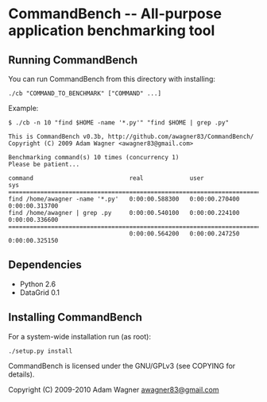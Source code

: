 CommandBench -- All-purpose application benchmarking tool
=========================================================================

Running CommandBench
--------------------

You can run CommandBench from this directory with installing:

    ./cb "COMMAND_TO_BENCHMARK" ["COMMAND" ...]

Example:

    $ ./cb -n 10 "find $HOME -name '*.py'" "find $HOME | grep .py"

    This is CommandBench v0.3b, http://github.com/awagner83/CommandBench/
    Copyright (C) 2009 Adam Wagner <awagner83@gmail.com> 

    Benchmarking command(s) 10 times (concurrency 1)
    Please be patient...

    command                           real             user             sys              
    =====================================================================================
    find /home/awagner -name '*.py'   0:00:00.588300   0:00:00.270400   0:00:00.313700   
    find /home/awagner | grep .py     0:00:00.540100   0:00:00.224100   0:00:00.336600   
    =====================================================================================
                                      0:00:00.564200   0:00:00.247250   0:00:00.325150  


Dependencies
------------

*   Python 2.6
*   DataGrid 0.1

Installing CommandBench
-----------------------

For a system-wide installation run (as root):

    ./setup.py install


CommandBench is licensed under the GNU/GPLv3 (see COPYING for details).

Copyright (C) 2009-2010 Adam Wagner <awagner83@gmail.com>
